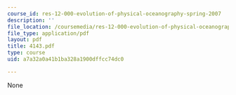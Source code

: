 ```yaml
---
course_id: res-12-000-evolution-of-physical-oceanography-spring-2007
description: ''
file_location: /coursemedia/res-12-000-evolution-of-physical-oceanography-spring-2007/a7a32a0a41b1ba328a1900dffcc74dc0_4143.pdf
file_type: application/pdf
layout: pdf
title: 4143.pdf
type: course
uid: a7a32a0a41b1ba328a1900dffcc74dc0

---
```

None